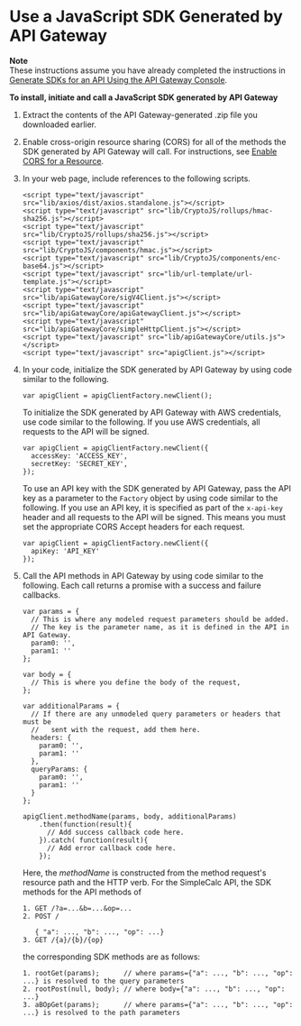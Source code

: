 # Use a JavaScript SDK Generated by API Gateway<a name="how-to-generate-sdk-javascript"></a>

**Note**  
These instructions assume you have already completed the instructions in [Generate SDKs for an API Using the API Gateway Console](how-to-generate-sdk-console.md)\.

**To install, initiate and call a JavaScript SDK generated by API Gateway**

1. Extract the contents of the API Gateway\-generated \.zip file you downloaded earlier\.

1. Enable cross\-origin resource sharing \(CORS\) for all of the methods the SDK generated by API Gateway will call\. For instructions, see [Enable CORS for a Resource](how-to-cors.md)\.

1. In your web page, include references to the following scripts\.

   ```
   <script type="text/javascript" src="lib/axios/dist/axios.standalone.js"></script>
   <script type="text/javascript" src="lib/CryptoJS/rollups/hmac-sha256.js"></script>
   <script type="text/javascript" src="lib/CryptoJS/rollups/sha256.js"></script>
   <script type="text/javascript" src="lib/CryptoJS/components/hmac.js"></script>
   <script type="text/javascript" src="lib/CryptoJS/components/enc-base64.js"></script>
   <script type="text/javascript" src="lib/url-template/url-template.js"></script>
   <script type="text/javascript" src="lib/apiGatewayCore/sigV4Client.js"></script>
   <script type="text/javascript" src="lib/apiGatewayCore/apiGatewayClient.js"></script>
   <script type="text/javascript" src="lib/apiGatewayCore/simpleHttpClient.js"></script>
   <script type="text/javascript" src="lib/apiGatewayCore/utils.js"></script>
   <script type="text/javascript" src="apigClient.js"></script>
   ```

1. In your code, initialize the SDK generated by API Gateway by using code similar to the following\.

   ```
   var apigClient = apigClientFactory.newClient();
   ```

   To initialize the SDK generated by API Gateway with AWS credentials, use code similar to the following\. If you use AWS credentials, all requests to the API will be signed\. 

   ```
   var apigClient = apigClientFactory.newClient({
     accessKey: 'ACCESS_KEY',
     secretKey: 'SECRET_KEY',
   });
   ```

   To use an API key with the SDK generated by API Gateway, pass the API key as a parameter to the `Factory` object by using code similar to the following\. If you use an API key, it is specified as part of the `x-api-key` header and all requests to the API will be signed\. This means you must set the appropriate CORS Accept headers for each request\.

   ```
   var apigClient = apigClientFactory.newClient({
     apiKey: 'API_KEY'
   });
   ```

1. Call the API methods in API Gateway by using code similar to the following\. Each call returns a promise with a success and failure callbacks\.

   ```
   var params = {
     // This is where any modeled request parameters should be added.
     // The key is the parameter name, as it is defined in the API in API Gateway.
     param0: '',
     param1: ''
   };
   
   var body = {
     // This is where you define the body of the request,
   };
   
   var additionalParams = {
     // If there are any unmodeled query parameters or headers that must be
     //   sent with the request, add them here.
     headers: {
       param0: '',
       param1: ''
     },
     queryParams: {
       param0: '',
       param1: ''
     }
   };
   
   apigClient.methodName(params, body, additionalParams)
       .then(function(result){
         // Add success callback code here.
       }).catch( function(result){
         // Add error callback code here.
       });
   ```

   Here, the *methodName* is constructed from the method request's resource path and the HTTP verb\. For the SimpleCalc API, the SDK methods for the API methods of 

   ```
   1. GET /?a=...&b=...&op=...
   2. POST /
   
      { "a": ..., "b": ..., "op": ...}
   3. GET /{a}/{b}/{op}
   ```

   the corresponding SDK methods are as follows:

   ```
   1. rootGet(params);      // where params={"a": ..., "b": ..., "op": ...} is resolved to the query parameters
   2. rootPost(null, body); // where body={"a": ..., "b": ..., "op": ...}
   3. aBOpGet(params);      // where params={"a": ..., "b": ..., "op": ...} is resolved to the path parameters
   ```
